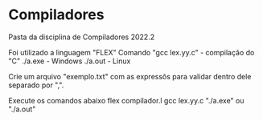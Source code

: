 # Compiladores
Pasta da disciplina de Compiladores 2022.2

Foi utilizado a linguagem "FLEX"
Comando "gcc lex.yy.c" - compilação do "C"
./a.exe - Windows
./a.out - Linux

Crie um arquivo "exemplo.txt" com as expressõs para validar dentro dele separado por ",".

Execute os comandos abaixo
flex compilador.l
gcc lex.yy.c
"./a.exe" ou "./a.out"
